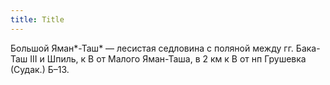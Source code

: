```yaml
---
title: Title
---
```


Большой Яман*-Таш* — лесистая седловина с поляной между гг. Бака-Таш III и
Шпиль, к В от Малого Яман-Таша, в 2 км к В от нп Грушевка (Судак.) Б–13.
